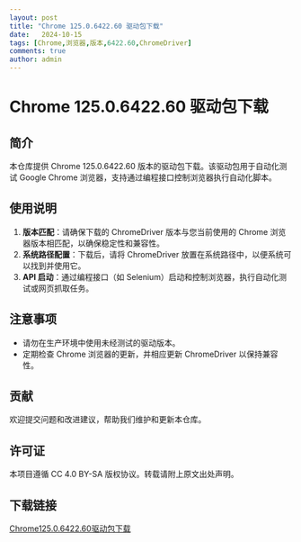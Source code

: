 ```yaml
---
layout: post
title: "Chrome 125.0.6422.60 驱动包下载"
date:   2024-10-15
tags: [Chrome,浏览器,版本,6422.60,ChromeDriver]
comments: true
author: admin
---
```

# Chrome 125.0.6422.60 驱动包下载

## 简介

本仓库提供 Chrome 125.0.6422.60 版本的驱动包下载。该驱动包用于自动化测试 Google Chrome 浏览器，支持通过编程接口控制浏览器执行自动化脚本。

## 使用说明

1. **版本匹配**：请确保下载的 ChromeDriver 版本与您当前使用的 Chrome 浏览器版本相匹配，以确保稳定性和兼容性。
2. **系统路径配置**：下载后，请将 ChromeDriver 放置在系统路径中，以便系统可以找到并使用它。
3. **API 启动**：通过编程接口（如 Selenium）启动和控制浏览器，执行自动化测试或网页抓取任务。

## 注意事项

- 请勿在生产环境中使用未经测试的驱动版本。
- 定期检查 Chrome 浏览器的更新，并相应更新 ChromeDriver 以保持兼容性。

## 贡献

欢迎提交问题和改进建议，帮助我们维护和更新本仓库。

## 许可证

本项目遵循 CC 4.0 BY-SA 版权协议。转载请附上原文出处声明。

## 下载链接

[Chrome125.0.6422.60驱动包下载](https://pan.quark.cn/s/0a796c69f602)